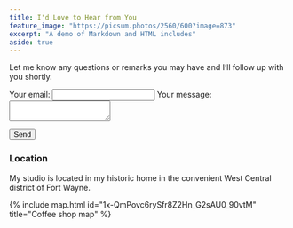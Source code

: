 ```yaml
---
title: I'd Love to Hear from You
feature_image: "https://picsum.photos/2560/600?image=873"
excerpt: "A demo of Markdown and HTML includes"
aside: true
---
```


Let me know any questions or remarks you may have and I’ll follow up with you shortly.

<form
  action="https://formspree.io/f/mzbygqno"
  method="POST"
>
  <label>
    Your email:
    <input type="email" name="_replyto">
  </label>
  <label>
    Your message:
    <textarea name="message"></textarea>
  </label>

  <!-- your other form fields go here -->

  <button type="submit">Send</button>
</form>

### Location

My studio is located in my historic home in the convenient West Central district of Fort Wayne.

{% include map.html id="1x-QmPovc6rySfr8Z2Hn_G2sAU0_90vtM" title="Coffee shop map" %}

